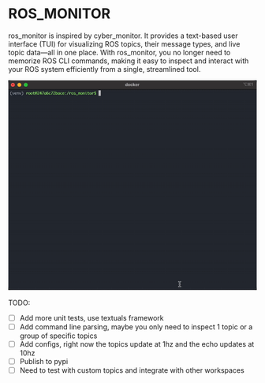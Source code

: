 # ROS_MONITOR
ros_monitor is inspired by cyber_monitor. It provides a text-based user interface (TUI) for visualizing ROS topics, their message types, and live topic data—all in one place. With ros_monitor, you no longer need to memorize ROS CLI commands, making it easy to inspect and interact with your ROS system efficiently from a single, streamlined tool.

![Demo](images/ros_monitor_demo.gif)

TODO:
- [ ] Add more unit tests, use textuals framework
- [ ] Add command line parsing, maybe you only need to inspect 1 topic or a group of specific topics
- [ ] Add configs, right now the topics update at 1hz and the echo updates at 10hz
- [ ] Publish to pypi
- [ ] Need to test with custom topics and integrate with other workspaces
